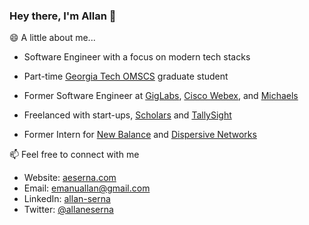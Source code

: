 ### Hey there, I'm Allan 👋


😄  A little about me...
- Software Engineer with a focus on modern tech stacks
- Part-time [Georgia Tech OMSCS](https://omscs.gatech.edu/current-courses) graduate student

- Former Software Engineer at [GigLabs](https://www.giglabs.io/), [Cisco Webex](https://www.webex.com/), and [Michaels](https://www.michaels.com/)
- Freelanced with start-ups, [Scholars](https://hirescholars.com/) and [TallySight](https://tallysight.com/)
- Former Intern for [New Balance](https://newbalance.com/) and [Dispersive Networks](https://dispersive.io/)


📫  Feel free to connect with me 
- Website: [aeserna.com](https://aeserna.com)
- Email: [emanuallan@gmail.com](mailto:emanuallan@gmail.com)
- LinkedIn: [allan-serna](https://www.linkedin.com/in/allan-serna)
- Twitter: [@allaneserna](https://www.twitter.com/allaneserna)
